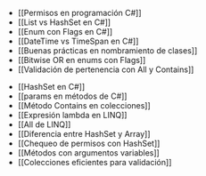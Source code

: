 + [[Permisos en programación C#]]
+ [[List vs HashSet en C#]]
+ [[Enum con Flags en C#]]
+ [[DateTime vs TimeSpan en C#]]
+ [[Buenas prácticas en nombramiento de clases]]
+ [[Bitwise OR en enums con Flags]]
+ [[Validación de pertenencia con All y Contains]]  
- [[HashSet en C#]] 
- [[params en métodos de C#]]  
- [[Método Contains en colecciones]]
- [[Expresión lambda en LINQ]]  
- [[All de LINQ]]  
- [[Diferencia entre HashSet y Array]]  
- [[Chequeo de permisos con HashSet]]  
- [[Métodos con argumentos variables]]  
- [[Colecciones eficientes para validación]]  

